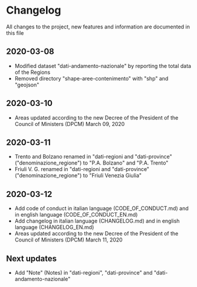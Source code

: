 ﻿# Changelog

All changes to the project, new features and information are documented in this file

## 2020-03-08

- Modified dataset "dati-andamento-nazionale" by reporting the total data of the Regions
- Removed directory "shape-aree-contenimento" with "shp" and "geojson"

## 2020-03-10

- Areas updated according to the new Decree of the President of the Council of Ministers (DPCM) March 09, 2020

## 2020-03-11

- Trento and Bolzano renamed in "dati-regioni and "dati-province" ("denominazione_regione") to "P.A. Bolzano" and "P.A. Trento"
- Friuli V. G. renamed in "dati-regioni and "dati-province" ("denominazione_regione") to "Friuli Venezia Giulia"

## 2020-03-12

- Add code of conduct in italian language (CODE_OF_CONDUCT.md) and in english language (CODE_OF_CONDUCT_EN.md)
- Add changelog in italian language (CHANGELOG.md) and in english language (CHANGELOG_EN.md)
- Areas updated according to the new Decree of the President of the Council of Ministers (DPCM) March 11, 2020

## Next updates

- Add "Note" (Notes) in "dati-regioni", "dati-province" and "dati-andamento-nazionale"